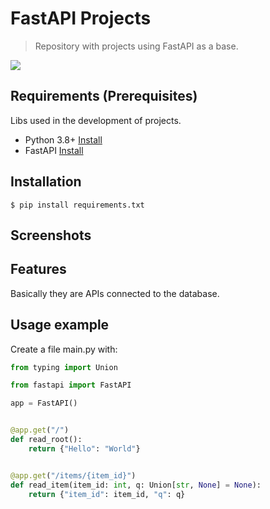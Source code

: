 
#  FastAPI Projects

> Repository with projects using FastAPI as a base.

![](https://fastapi.tiangolo.com/img/logo-margin/logo-teal.png)

##  Requirements (Prerequisites)

Libs used in the development of projects.

* Python 3.8+ [Install](https://www.python.org/downloads/)
* FastAPI [Install](https://fastapi.tiangolo.com/)

##  Installation

```
$ pip install requirements.txt
```

##  Screenshots



##  Features


Basically they are APIs connected to the database.

##  Usage example

Create a file main.py with:

```python
from typing import Union

from fastapi import FastAPI

app = FastAPI()


@app.get("/")
def read_root():
    return {"Hello": "World"}


@app.get("/items/{item_id}")
def read_item(item_id: int, q: Union[str, None] = None):
    return {"item_id": item_id, "q": q}

```